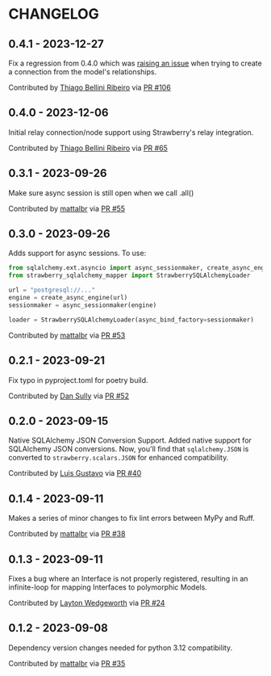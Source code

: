 CHANGELOG
=========

0.4.1 - 2023-12-27
------------------

Fix a regression from 0.4.0 which was [raising an issue](https://github.com/strawberry-graphql/strawberry-sqlalchemy/issues/97)
when trying to create a connection from the model's relationships.

Contributed by [Thiago Bellini Ribeiro](https://github.com/bellini666) via [PR #106](https://github.com/strawberry-graphql/strawberry-sqlalchemy/pull/106/)


0.4.0 - 2023-12-06
------------------

Initial relay connection/node support using Strawberry's relay integration.

Contributed by [Thiago Bellini Ribeiro](https://github.com/bellini666) via [PR #65](https://github.com/strawberry-graphql/strawberry-sqlalchemy/pull/65/)


0.3.1 - 2023-09-26
------------------

Make sure async session is still open when we call .all()

Contributed by [mattalbr](https://github.com/mattalbr) via [PR #55](https://github.com/strawberry-graphql/strawberry-sqlalchemy/pull/55/)


0.3.0 - 2023-09-26
------------------

Adds support for async sessions. To use:

```python
from sqlalchemy.ext.asyncio import async_sessionmaker, create_async_engine
from strawberry_sqlalchemy_mapper import StrawberrySQLAlchemyLoader

url = "postgresql://..."
engine = create_async_engine(url)
sessionmaker = async_sessionmaker(engine)

loader = StrawberrySQLAlchemyLoader(async_bind_factory=sessionmaker)
```

Contributed by [mattalbr](https://github.com/mattalbr) via [PR #53](https://github.com/strawberry-graphql/strawberry-sqlalchemy/pull/53/)


0.2.1 - 2023-09-21
------------------

Fix typo in pyproject.toml for poetry build.

Contributed by [Dan Sully](https://github.com/dsully) via [PR #52](https://github.com/strawberry-graphql/strawberry-sqlalchemy/pull/52/)


0.2.0 - 2023-09-15
------------------

Native SQLAlchemy JSON Conversion Support. Added native support for SQLAlchemy JSON conversions. Now, you'll find that `sqlalchemy.JSON` is converted to `strawberry.scalars.JSON` for enhanced compatibility.

Contributed by [Luis Gustavo](https://github.com/Ckk3) via [PR #40](https://github.com/strawberry-graphql/strawberry-sqlalchemy/pull/40/)


0.1.4 - 2023-09-11
------------------

Makes a series of minor changes to fix lint errors between MyPy and Ruff.

Contributed by [mattalbr](https://github.com/mattalbr) via [PR #38](https://github.com/strawberry-graphql/strawberry-sqlalchemy/pull/38/)


0.1.3 - 2023-09-11
------------------

Fixes a bug where an Interface is not properly registered, resulting in an infinite-loop for mapping Interfaces to polymorphic Models.

Contributed by [Layton Wedgeworth](https://github.com/asimov-layton) via [PR #24](https://github.com/strawberry-graphql/strawberry-sqlalchemy/pull/24/)


0.1.2 - 2023-09-08
------------------

Dependency version changes needed for python 3.12 compatibility.

Contributed by [mattalbr](https://github.com/mattalbr) via [PR #35](https://github.com/strawberry-graphql/strawberry-sqlalchemy/pull/35/)


